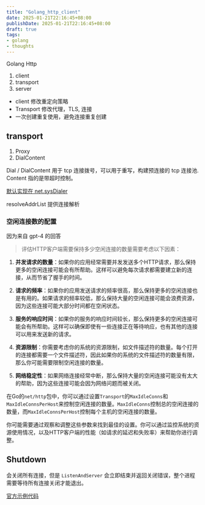 ```yaml
---
title: "Golang_http_client"
date: 2025-01-21T22:16:45+08:00
publishDate: 2025-01-21T22:16:45+08:00
draft: true
tags:
- golang
- thoughts
---
```


Golang Http

1. client 
2. transport
3. server

- client 修改重定向策略
-  Transport 修改代理，TLS, 连接
-  一次创建重复使用，避免连接重复创建

## transport

1. Proxy
2. DialContent

Dial / DialContent  用于 tcp 连接拨号，可以用于重写，构建预连接的 tcp 连接池.  Content 指的是带超时控制。  

[默认实现在 net.sysDialer](https://cs.opensource.google/go/go/+/refs/tags/go1.22.2:src/net/dial.go;l=455) 

resolveAddrList 提供连接解析

### 空闲连接数的配置

因为来自 gpt-4 的回答
> 评估HTTP客户端需要保持多少空闲连接的数量需要考虑以下因素：
>
1. **并发请求的数量**：如果你的应用经常需要并发发送多个HTTP请求，那么保持更多的空闲连接可能会有所帮助。这样可以避免每次请求都需要建立新的连接，从而节省了握手的时间。
>
2. **请求的频率**：如果你的应用发送请求的频率很高，那么保持更多的空闲连接也是有用的。如果请求的频率较低，那么保持大量的空闲连接可能会浪费资源，因为这些连接可能大部分时间都在空闲状态。
>
3. **服务的响应时间**：如果你的服务的响应时间较长，那么保持更多的空闲连接可能会有所帮助。这样可以确保即使有一些连接正在等待响应，也有其他的连接可以用来发送新的请求。
>
4. **资源限制**：你需要考虑你的系统的资源限制，如文件描述符的数量。每个打开的连接都需要一个文件描述符，因此如果你的系统的文件描述符的数量有限，那么你可能需要限制空闲连接的数量。
>
5. **网络稳定性**：如果网络连接经常中断，那么保持大量的空闲连接可能没有太大的帮助，因为这些连接可能会因为网络问题而被关闭。
>
在Go的`net/http`包中，你可以通过设置`Transport`的`MaxIdleConns`和`MaxIdleConnsPerHost`来控制空闲连接的数量。`MaxIdleConns`控制总的空闲连接的数量，而`MaxIdleConnsPerHost`控制每个主机的空闲连接的数量。
>
你可能需要通过观察和调整这些参数来找到最佳的设置。你可以通过监控系统的资源使用情况，以及HTTP客户端的性能（如请求的延迟和失败率）来帮助你进行调整。


## Shutdown

会关闭所有连接，但是 `ListenAndServer` 会立即结束并返回关闭错误，整个进程需要等待所有连接关闭才能退出。

[官方示例代码](https://pkg.go.dev/net/http#example-Server.Shutdown)

